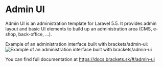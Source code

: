 # Admin UI

Admin UI is an administration template for Laravel 5.5. It provides admin layout and basic UI elements to build up an administration area (CMS, e-shop, back-office, ...).

Example of an administration interface built with brackets/admin-ui:
![Example of an administration interface built with brackets/admin-ui](https://docs.brackets.sk/assets/posts-crud.png)

You can find full documentation at https://docs.brackets.sk/#/admin-ui

